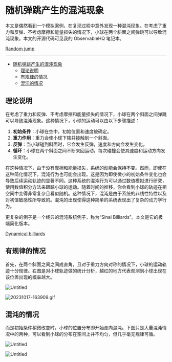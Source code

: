 # 随机弹跳产生的混沌现象

本文是偶然看到一个模拟案例，在复现过程中意外发现一种混沌现象。在考虑了重力和反弹、不考虑摩擦和能量损失的情况下，小球在两个斜面之间弹跳可以导致混沌现象。本文的开源代码可见我的 ObservableHQ 笔记本。

[Random jump](https://observablehq.com/@listenzcc/random-jump)

---
- [随机弹跳产生的混沌现象](#随机弹跳产生的混沌现象)
  - [理论说明](#理论说明)
  - [有规律的情况](#有规律的情况)
  - [混沌的情况](#混沌的情况)


## 理论说明

在考虑了重力和反弹、不考虑摩擦和能量损失的情况下，小球在两个斜面之间弹跳可以导致混沌现象。这种情况下，小球的运动可以由以下步骤描述：

1. **初始条件**：小球在空中，初始位置和速度被确定。
2. **重力作用**：重力会使小球下降并接触到一个斜面。
3. **反弹**：当小球碰到斜面时，它会发生反弹，速度和方向会发生变化。
4. **循环**：小球在两个斜面之间不断来回运动，每次碰撞会使其速度和运动方向发生变化。

在这种情况下，由于没有摩擦和能量损失，系统的动能会保持不变。然而，即使在这种简化情况下，混沌行为也可能会出现。这是因为即使微小的初始条件变化也会导致后续运动轨迹的显著不同。这种系统的混沌行为可以通过数值模拟进行研究，使用数值积分方法来跟踪小球的运动。随着时间的推移，你会看到小球的轨迹在相空间中变得非常复杂且看似随机。这种情况下，混沌是由于系统的非线性特性以及对初值敏感性所导致的。混沌的出现使得这种简单的系统表现出了复杂的动力学行为。

更复杂的例子是一个经典的混沌系统例子，称为“Sinai Billiards”。本文是它的极端简化版本。

[Dynamical billiards](https://en.wikipedia.org/wiki/Dynamical_billiards)

## 有规律的情况

首先，在两个斜面之间之间成直角，且对于重力方向对称的情况下，小球的运动轨迹十分规律。右图是对小球轨迹做的统计分析，越红的地方代表观测到小球出现在该位置出现的概率越大。

![Untitled](%E9%9A%8F%E6%9C%BA%E5%BC%B9%E8%B7%B3%E4%BA%A7%E7%94%9F%E7%9A%84%E6%B7%B7%E6%B2%8C%E7%8E%B0%E8%B1%A1%20907d127489d140c392a02e08e6ee5d05/Untitled.png)

![20231017-163909.gif](%E9%9A%8F%E6%9C%BA%E5%BC%B9%E8%B7%B3%E4%BA%A7%E7%94%9F%E7%9A%84%E6%B7%B7%E6%B2%8C%E7%8E%B0%E8%B1%A1%20907d127489d140c392a02e08e6ee5d05/20231017-163909.gif)

## 混沌的情况

而是初始条件稍微改变时，小球的位置分布即开始走向混沌。下图只是大量混沌情况中的两种，可以看到小球的分布在空间上并不均匀，但几乎毫无规律可循。

![Untitled](%E9%9A%8F%E6%9C%BA%E5%BC%B9%E8%B7%B3%E4%BA%A7%E7%94%9F%E7%9A%84%E6%B7%B7%E6%B2%8C%E7%8E%B0%E8%B1%A1%20907d127489d140c392a02e08e6ee5d05/Untitled%201.png)

![Untitled](%E9%9A%8F%E6%9C%BA%E5%BC%B9%E8%B7%B3%E4%BA%A7%E7%94%9F%E7%9A%84%E6%B7%B7%E6%B2%8C%E7%8E%B0%E8%B1%A1%20907d127489d140c392a02e08e6ee5d05/Untitled%202.png)